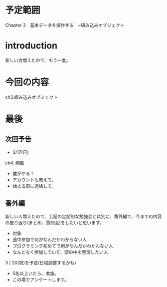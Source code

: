 
# 予定範囲

Chapter 3　基本データを操作する　~組み込みオブジェクト


# introduction

新しい方増えたので、もう一度。

# 今回の内容

ch3.組み込みオブジェクト


# 最後

## 次回予告

- 3/17(日)

ch4. 関数

- 誰がやる？
 - アカウントも教えて。
 - 始まる前に連絡して。

## 番外編

新しい人増えたので、上記の定期的な勉強会とは別に、番外編で、今までの内容の振り返り(まとめ、質問会)をしたいと思います。

- 対象
 - 途中参加で何がなんだかわからない人
 - プログラミング初めてで何がなんだかわかんない人
 - なんとなく参加していて、頭の中を整理したい人


3 / 20(祝)を予定(日程調整するかも)

- 5名以上いたら、実施。
- この場でアンケートします。

